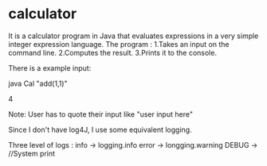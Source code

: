 # calculator

It is a calculator program in Java that evaluates expressions in a very simple integer expression language. 
The program :
1.Takes an input on the command line.
2.Computes the result.
3.Prints it to the console.


There is a example input:

java Cal "add(1,1)"

4

Note: User has to quote their input like "user input here"

Since I don't have log4J, I use some equivalent logging.

Three level of logs : info  -> logging.info
                      error -> longging.warning
                      DEBUG -> //System print
                     


